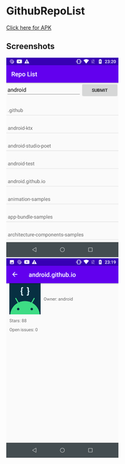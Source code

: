 # GithubRepoList

[Click here for APK](https://github.com/hasretsariyer/GithubRepoList/blob/main/apks/app-release.apk)

## Screenshots
<p>
<img src="https://github.com/hasretsariyer/GithubRepoList/blob/main/Screenshots/repoList.png?raw=true" width="300">
<img src="https://github.com/hasretsariyer/GithubRepoList/blob/main/Screenshots/repoDetail.png?raw=true" width="300">
</p>
